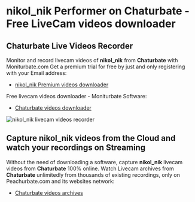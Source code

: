 # nikol_nik Performer on Chaturbate - Free LiveCam videos downloader

## Chaturbate Live Videos Recorder

Monitor and record livecam videos of **nikol_nik** from **Chaturbate** with Moniturbate.com
Get a premium trial for free by just and only registering with your Email address:
* [nikol_nik Premium videos downloader](https://moniturbate.com/request-demo-licence-key.html)

Free livecam videos downloader - Moniturbate Software:
* [Chaturbate videos downloader](https://moniturbate.com/moniturbate-download-software.html)

![nikol_nik livecam videos recorder](https://peachurnet.com/templates/moniturbate-software.png)


## Capture nikol_nik videos from the Cloud and watch your recordings on Streaming

Without the need of downloading a software, capture **nikol_nik** livecam videos from **Chaturbate** 100% online.
Watch Livecam archives from **Chaturbate** unlimitedly from thousands of existing recordings, only on Peachurbate.com and its websites network:
* [Chaturbate videos archives](https://peachurnet.com/)